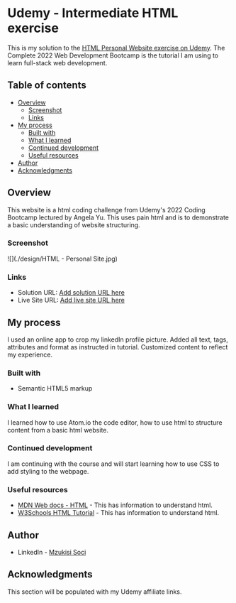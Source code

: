 # Udemy - Intermediate HTML exercise

This is my solution to the [HTML Personal Website exercise on Udemy](https://www.udemy.com/course/the-complete-web-development-bootcamp/). The Complete 2022 Web Development Bootcamp is the tutorial I am using to learn full-stack web development.

## Table of contents

- [Overview](#overview)
  - [Screenshot](#screenshot)
  - [Links](#links)
- [My process](#my-process)
  - [Built with](#built-with)
  - [What I learned](#what-i-learned)
  - [Continued development](#continued-development)
  - [Useful resources](#useful-resources)
- [Author](#author)
- [Acknowledgments](#acknowledgments)

## Overview

This website is a html coding challenge from Udemy's 2022 Coding Bootcamp lectured by Angela Yu. This uses pain html and is to demonstrate a basic understanding of website structuring.

### Screenshot

![](./design/HTML - Personal Site.jpg)

### Links

- Solution URL: [Add solution URL here](https://your-solution-url.com)
- Live Site URL: [Add live site URL here](https://your-live-site-url.com)

## My process

I used an online app to crop my linkedIn profile picture.
Added all text, tags, attributes and format as instructed in tutorial.
Customized content to reflect my experience.

### Built with

- Semantic HTML5 markup

### What I learned

I learned how to use Atom.io the code editor, how to use html to structure content from a basic html website.

### Continued development

I am continuing with the course and will start learning how to use CSS to add styling to the webpage.

### Useful resources

- [MDN Web docs - HTML](https://developer.mozilla.org/en-US/docs/Web/HTML) - This has information to understand html.
- [W3Schools HTML Tutorial](https://www.w3schools.com/html/) - This has information to understand html.

## Author

- LinkedIn - [Mzukisi Soci](https://www.linkedin.com/in/mzukisi-soci-308521140/)

## Acknowledgments

This section will be populated with my Udemy affiliate links.

